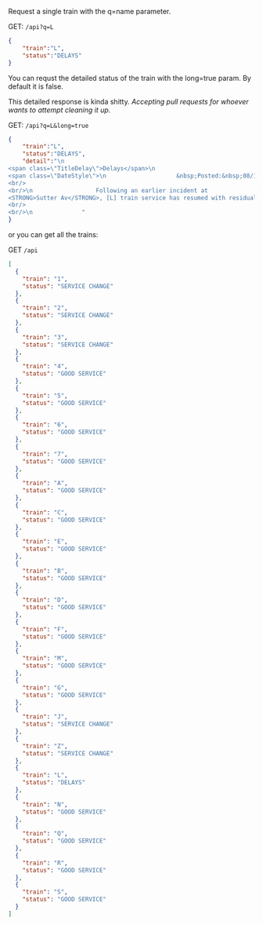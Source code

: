 Request a single train with the q=name parameter. 

GET: `/api?q=L`
```json
{
    "train":"L",
    "status":"DELAYS"
}
```
You can requst the detailed status of the train with the long=true param. By default it is false.

This detailed response is kinda shitty. *Accepting pull requests for whoever wants to attempt cleaning it up.* 

GET: `/api?q=L&long=true`
```json
{
    "train":"L",
    "status":"DELAYS",
    "detail":"\n                    
<span class=\"TitleDelay\">Delays</span>\n
<span class=\"DateStyle\">\n                    &nbsp;Posted:&nbsp;08/18/2016&nbsp; 1:51PM\n                    </span>
<br/>
<br/>\n                  Following an earlier incident at
<STRONG>Sutter Av</STRONG>, [L] train service has resumed with residual delays.\n
<br/>
<br/>\n              "
}
```

or you can get all the trains: 

GET `/api`
```json
[
  {
    "train": "1",
    "status": "SERVICE CHANGE"
  },
  {
    "train": "2",
    "status": "SERVICE CHANGE"
  },
  {
    "train": "3",
    "status": "SERVICE CHANGE"
  },
  {
    "train": "4",
    "status": "GOOD SERVICE"
  },
  {
    "train": "5",
    "status": "GOOD SERVICE"
  },
  {
    "train": "6",
    "status": "GOOD SERVICE"
  },
  {
    "train": "7",
    "status": "GOOD SERVICE"
  },
  {
    "train": "A",
    "status": "GOOD SERVICE"
  },
  {
    "train": "C",
    "status": "GOOD SERVICE"
  },
  {
    "train": "E",
    "status": "GOOD SERVICE"
  },
  {
    "train": "B",
    "status": "GOOD SERVICE"
  },
  {
    "train": "D",
    "status": "GOOD SERVICE"
  },
  {
    "train": "F",
    "status": "GOOD SERVICE"
  },
  {
    "train": "M",
    "status": "GOOD SERVICE"
  },
  {
    "train": "G",
    "status": "GOOD SERVICE"
  },
  {
    "train": "J",
    "status": "SERVICE CHANGE"
  },
  {
    "train": "Z",
    "status": "SERVICE CHANGE"
  },
  {
    "train": "L",
    "status": "DELAYS"
  },
  {
    "train": "N",
    "status": "GOOD SERVICE"
  },
  {
    "train": "Q",
    "status": "GOOD SERVICE"
  },
  {
    "train": "R",
    "status": "GOOD SERVICE"
  },
  {
    "train": "S",
    "status": "GOOD SERVICE"
  }
]
```